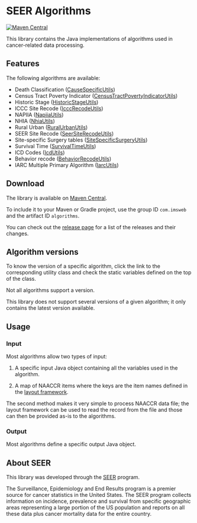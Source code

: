 # SEER Algorithms

[![Maven Central](https://maven-badges.herokuapp.com/maven-central/com.imsweb/algorithms/badge.svg)](https://maven-badges.herokuapp.com/maven-central/com.imsweb/algorithms)

This library contains the Java implementations of algorithms used in cancer-related data processing.

## Features

The following algorithms are available:
 
 * Death Classification ([CauseSpecificUtils](https://github.com/imsweb/algorithms/tree/master/src/main/java/com/imsweb/algorithms/causespecific/CauseSpecificUtils.java))
 * Census Tract Poverty Indicator ([CensusTractPovertyIndicatorUtils](https://github.com/imsweb/algorithms/tree/master/src/main/java/com/imsweb/algorithms/censustractpovertyindicator/CensusTractPovertyIndicatorUtils.java))
 * Historic Stage ([HistoricStageUtils](https://github.com/imsweb/algorithms/tree/master/src/main/java/com/imsweb/algorithms/historicstage/HistoricStageUtils.java))
 * ICCC Site Recode ([IcccRecodeUtils](https://github.com/imsweb/algorithms/tree/master/src/main/java/com/imsweb/algorithms/iccc/IcccRecodeUtils.java))
 * NAPIIA ([NapiiaUtils](https://github.com/imsweb/algorithms/tree/master/src/main/java/com/imsweb/algorithms/napiia/NapiiaUtils.java))
 * NHIA ([NhiaUtils](https://github.com/imsweb/algorithms/tree/master/src/main/java/com/imsweb/algorithms/nhia/NhiaUtils.java))
 * Rural Urban ([RuralUrbanUtils](https://github.com/imsweb/algorithms/tree/master/src/main/java/com/imsweb/algorithms/ruralurban/RuralUrbanUtils.java))
 * SEER Site Recode ([SeerSiteRecodeUtils](https://github.com/imsweb/algorithms/tree/master/src/main/java/com/imsweb/algorithms/seersiterecode/SeerSiteRecodeUtils.java))
 * Site-specific Surgery tables ([SiteSpecificSurgeryUtils](https://github.com/imsweb/algorithms/tree/master/src/main/java/com/imsweb/algorithms/surgery/SiteSpecificSurgeryUtils.java))
 * Survival Time ([SurvivalTimeUtils](https://github.com/imsweb/algorithms/tree/master/src/main/java/com/imsweb/algorithms/survival/SurvivalTimeUtils.java))
 * ICD Codes ([IcdUtils](https://github.com/imsweb/algorithms/tree/master/src/main/java/com/imsweb/algorithms/icd/IcdUtils.java))
 * Behavior recode ([BehaviorRecodeUtils](https://github.com/imsweb/algorithms/tree/master/src/main/java/com/imsweb/algorithms/behavrecode/BehaviorRecodeUtils.java))
 * IARC Multiple Primary Algorithm ([IarcUtils](https://github.com/imsweb/algorithms/tree/master/src/main/java/com/imsweb/algorithms/iarc/IarcUtils.java))

## Download

The library is available on [Maven Central](http://search.maven.org/#search%7Cga%7C1%7Cg%3A%22com.imsweb%22%20AND%20a%3A%22algorithms%22).

To include it to your Maven or Gradle project, use the group ID `com.imsweb` and the artifact ID `algorithms`.

You can check out the [release page](https://github.com/imsweb/algorithms/releases) for a list of the releases and their changes.


## Algorithm versions

To know the version of a specific algorithm, click the link to the corresponding utility class and check the static variables defined on the top of the class.

Not all algorithms support a version.

This library does not support several versions of a given algorithm; it only contains the latest version available.

## Usage

### Input

Most algorithms allow two types of input:

1. A specific input Java object containing all the variables used in the algorithm.

2. A map of NAACCR items where the keys are the item names defined in the [layout framework](https://github.com/imsweb/layout).

The second method makes it very simple to process NAACCR data file; the layout framework can be used to read the record from the file and
those can then be provided as-is to the algorithms.

### Output

Most algorithms define a specific output Java object.

## About SEER

This library was developed through the [SEER](http://seer.cancer.gov/) program.

The Surveillance, Epidemiology and End Results program is a premier source for cancer statistics in the United States.
The SEER program collects information on incidence, prevalence and survival from specific geographic areas representing
a large portion of the US population and reports on all these data plus cancer mortality data for the entire country.